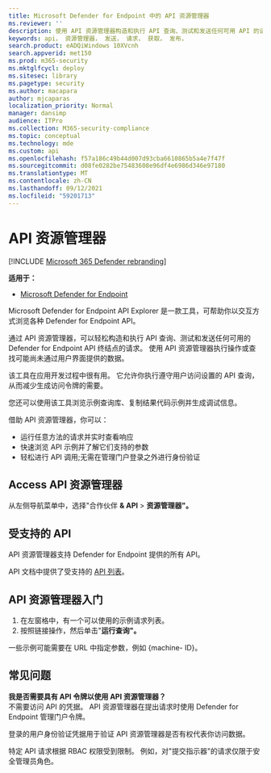 ```yaml
---
title: Microsoft Defender for Endpoint 中的 API 资源管理器
ms.reviewer: ''
description: 使用 API 资源管理器构造和执行 API 查询、测试和发送任何可用 API 的请求
keywords: api， 资源管理器， 发送， 请求， 获取， 发布，
search.product: eADQiWindows 10XVcnh
search.appverid: met150
ms.prod: m365-security
ms.mktglfcycl: deploy
ms.sitesec: library
ms.pagetype: security
ms.author: macapara
author: mjcaparas
localization_priority: Normal
manager: dansimp
audience: ITPro
ms.collection: M365-security-compliance
ms.topic: conceptual
ms.technology: mde
ms.custom: api
ms.openlocfilehash: f57a186c49b44d007d93cba6610865b5a4e7f47f
ms.sourcegitcommit: d08fe0282be75483608e96df4e6986d346e97180
ms.translationtype: MT
ms.contentlocale: zh-CN
ms.lasthandoff: 09/12/2021
ms.locfileid: "59201713"
---
```

# <a name="api-explorer"></a>API 资源管理器

[!INCLUDE [Microsoft 365 Defender rebranding](../../includes/microsoft-defender.md)]

**适用于：**
- [Microsoft Defender for Endpoint](https://go.microsoft.com/fwlink/?linkid=2154037)

Microsoft Defender for Endpoint API Explorer 是一款工具，可帮助你以交互方式浏览各种 Defender for Endpoint API。

通过 API 资源管理器，可以轻松构造和执行 API 查询、测试和发送任何可用的 Defender for Endpoint API 终结点的请求。 使用 API 资源管理器执行操作或查找可能尚未通过用户界面提供的数据。

该工具在应用开发过程中很有用。 它允许你执行遵守用户访问设置的 API 查询，从而减少生成访问令牌的需要。

您还可以使用该工具浏览示例查询库、复制结果代码示例并生成调试信息。

借助 API 资源管理器，你可以：

- 运行任意方法的请求并实时查看响应
- 快速浏览 API 示例并了解它们支持的参数
- 轻松进行 API 调用;无需在管理门户登录之外进行身份验证

## <a name="access-api-explorer"></a>Access API 资源管理器

从左侧导航菜单中，选择"合作伙伴 **& API** \> **资源管理器"。**

## <a name="supported-apis"></a>受支持的 API

API 资源管理器支持 Defender for Endpoint 提供的所有 API。

API 文档中提供了受支持的 [API 列表](apis-intro.md)。

## <a name="get-started-with-the-api-explorer"></a>API 资源管理器入门

1. 在左窗格中，有一个可以使用的示例请求列表。
2. 按照链接操作，然后单击"**运行查询"。**

一些示例可能需要在 URL 中指定参数，例如 {machine- ID}。

## <a name="faq"></a>常见问题

**我是否需要具有 API 令牌以使用 API 资源管理器？** <br>
不需要访问 API 的凭据。 API 资源管理器在提出请求时使用 Defender for Endpoint 管理门户令牌。

登录的用户身份验证凭据用于验证 API 资源管理器是否有权代表你访问数据。

特定 API 请求根据 RBAC 权限受到限制。 例如，对"提交指示器"的请求仅限于安全管理员角色。
